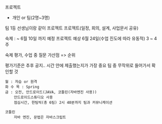 프로젝트
- 개인 or 팀(2명~3명)

팀 1등 선생님이랑 같이 프로젝트
프로젝트(일정, 회의, 설계, 사업문서 공유)

숙제 : ~ 6월 10일 까지 예정
프로젝트 예상 6월 24일(수업 진도에 따라 유동적) 3 ~ 4주

숙제 평가, 수업 중 질문 가산점 => 순위

평가기준은 추후 공지..
시간 안에 제출했는지가 가장 중요
팀 중 무작위로 들어가서 확인할 것

```
월 : 자습 or 원격
화 수 목 : Spring
금 : 오전, 안드로이드(JAVA, 코틀린(자바엔진 사용))
    안드로이드스튜디오 사용
    점심시간, 한팀씩(총 6팀) 2시 40분까지 팀과 커뮤니케이션

코틀린
    자바 엔진, 문법은 자바스크립트